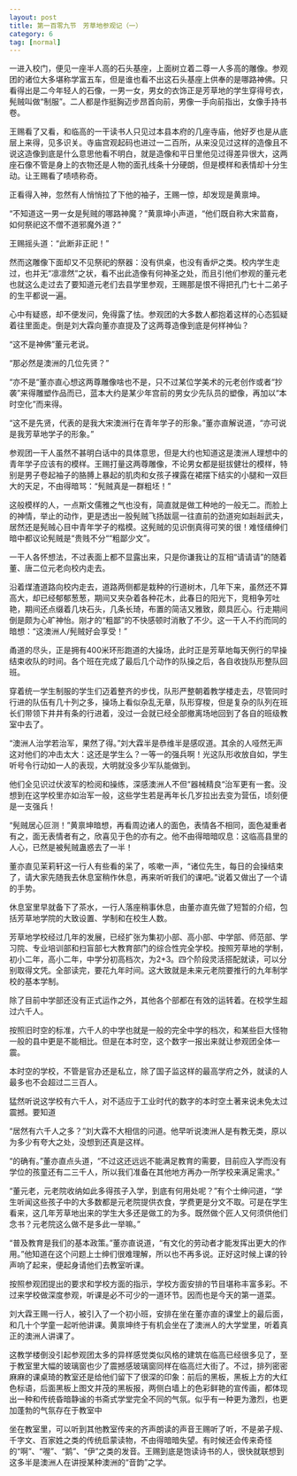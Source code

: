 ```yaml
---
layout: post
title: 第一百零九节　芳草地参观记（一）
category: 6
tag: [normal]
---
```


一进入校门，便见一座半人高的石头基座，上面树立着二尊一人多高的雕像。参观团的诸位大多堪称学富五车，但是谁也看不出这石头基座上供奉的是哪路神佛。只看得出是二今年轻人的石像，一男一女，男女的衣饰正是芳草地的学生穿得号衣，髡贼叫做“制服”。二人都是作挺胸迈步昂首向前，男像一手向前指出，女像手持书卷。

王赐看了又看，和临高的一干读书人只见过本县本府的几座寺庙，他好歹也是从底层上来得，见多识关。寺庙宫观起码也进过一二百所，从来没见过这样的造像且不说这造像到底是什么意思他看不明白，就是造像和平日里他见过得差异很大，这两座石像不管是身上的衣物还是人物的面孔线条十分硬朗，但是模样和表情却十分生动。让王赐看了啧啧称奇。

正看得入神，忽然有人悄悄拉了下他的袖子，王赐一惊，却发现是黄禀坤。

“不知道这一男一女是髡贼的哪路神魔？”黄禀坤小声道，“他们既自称大宋苗裔，如何祭祀这不僧不道邪魔外道？”

王赐摇头道：“此断非正祀！”

然而这雕像下面却又不见祭祀的祭器：没有供桌，也没有香炉之类。校内学生走过，也并无“凛凛然”之状，看不出此造像有何神圣之处，而且引他们参观的董元老也就这么走过去了要知道元老们去县学里参观，王赐那是恨不得把孔门七十二弟子的生平都说一遍。

心中有疑惑，却不便发问，免得露了怯。参观团的大多数人都抱着这样的心态狐疑着往里面走。倒是刘大霖向董亦直提及了这两尊造像到底是何样神仙？

“这不是神佛”董元老说。

“那必然是澳洲的几位先贤？”

“亦不是“董亦直心想这两尊雕像啥也不是，只不过某位学美术的元老创作或者“抄袭”来得雕塑作品而已，蓝本大约是某少年宫前的男女少先队员的塑像，再加以“本时空化”而来得。

“这不是先贤，代表的是我大宋澳洲行在青年学子的形象。”董亦直解说道，“亦可说是我芳草地学子的形象。”

参观团一干人虽然不甚明白话中的具体意思，但是大约也知道这是澳洲人理想中的青年学子应该有的模样。王赐打量这两尊雕像，不论男女都是挺拔健壮的模样，特别是男子卷起袖子的胳膊上暴起的肌肉和女孩子裸露在裙摆下结实的小腿和一双巨大的天足，不由得暗骂：“髡贼真是一群粗坯！”

这般模样的人，一点斯文儒雅之气也没有，简直就是做工种地的一般无二。而脸上的神情，举止的动作，更是透出一股髡贼飞扬跋扈一往直前的劲道宛如赳赳武夫，居然还是髡贼心目中青年学子的楷模。这髡贼的见识倒真得可笑的很！难怪缙绅们暗中都议论髡贼是“贵贱不分““粗鄙少文”。

一干人各怀想法，不过表面上都不显露出来，只是你谦我让的互相“请请请”的随着董、唐二位元老向校内走去。

沿着煤渣道路向校内走去，道路两侧都是栽种的行道树木，几年下来，虽然还不算高大，却已经郁郁葱葱，期间又夹杂着各种花木，此春日的阳光下，竞相争芳吐艳，期间还点缀着几块石头，几条长琦，布置的简洁又雅致，颇具匠心。行走期间倒是颇为心旷神怡。刚才的“粗鄙”的不快感顿时消散了不少。这一干人不约而同的暗想：“这澳洲人/髡贼好会享受！”

甬道的尽头，正是拥有400米环形跑道的大操场，此时正是芳草地每天例行的早操结束收队的时间。各个班在完成了最后几个动作的队操之后，各自收拢队形整队回班。

穿着统一学生制服的学生们迈着整齐的步伐，队形严整朝着教学楼走去，尽管同时行进的队伍有几十列之多，操场上看似杂乱无章，队形穿梭，但是复杂的队列在班长们带领下井井有条的行进着，没过一会就已经全部撤离场地回到了各自的班级教室中去了。

“澳洲人治学若治军，果然了得。”刘大霖半是恭维半是感叹道。其余的人哑然无声这对他们的冲击太大：这还是学生么？一等一的强兵啊！光这队形收放自如，学生听号令行动如一人的表现，大明就没多少军队能做到。

他们全见识过伏波军的检阅和操练，深感澳洲人不但“器械精良“治军更有一套。没想到在这学校里亦如治军一般，这些学生若是再年长几岁拉出去变为营伍，顷刻便是一支强兵！

“髡贼居心叵测！”黄禀坤暗想，再看周边诸人的面色，表情各不相同，面色凝重者有之，面无表情者有之，欣喜见于色的亦有之。他不由得暗暗叹息：这临高县里的人心，已然是被髡贼蛊惑去了一半！

董亦直见茉莉轩这一行人有些看的呆了，咳嗽一声，“诸位先生，每日的会操结束了，请大家先随我去休息室稍作休息，再来听听我们的课吧。”说着又做出了一个请的手势。

休息室里早就备下了茶水，一行人落座稍事休息，由董亦直先做了短暂的介绍，包括芳草地学院的大致设置、学制和在校生人数。

芳草地学校经过几年的发展，已经扩张为集初小部、高小部、中学部、师范部、学习院、专业培训部和扫盲部七大教育部门的综合性完全学校。按照芳草地的学制，初小二年，高小二年，中学分初高档次，为2+3。四个阶段灵活搭配就读，可以分别取得文凭。全部读完，要花九年时间。这大致就是未来元老院要推行的九年制学校的基本学制。

除了目前中学部还没有正式运作之外，其他各个部都在有效的运转着。在校学生超过六千人。

按照旧时空的标准，六千人的中学也就是一般的完全中学的档次，和某些巨大怪物一般的县中更是不能相比。但是在本时空，这个数字一报出来就让参观团全体一震。

本时空的学校，不管是官办还是私立，除了国子监这样的最高学府之外，就读的人最多也不会超过二三百人。

猛然听说这学校有六千人，对不适应于工业时代的数字的本时空土著来说未免太过震撼。要知道

“居然有六千人之多？”刘大霖不大相信的问道。他早听说澳洲人是有教无类，原以为多少有夸大之处，没想到还真是这样。

“的确有。”董亦直点头道，“不过这还远远不能满足教育的需要，目前应入学而没有学位的孩童还有二三千人，所以我们准备在其他地方再办一所学校来满足需求。”

“董元老，元老院收纳如此多得孩子入学，到底有何用处呢？”有个士绅问道，“学生听闻这些孩子中的大多数都是元老院提供衣食，学费更是分文不取。可是在学生看来，这几年芳草地出来的学生大多还是做工的为多。既然做个匠人又何须供他们念书？元老院这么做不是多此一举嘛。”

“普及教育是我们的基本政策。”董亦直说道，“有文化的劳动者才能发挥出更大的作用。”他知道在这个问题上士绅们很难理解，所以也不再多说。正好这时候上课的铃声响了起来，便起身请他们去教室听课。

按照参观团提出的要求和学校方面的指示，学校方面安排的节目堪称丰富多彩。不过来学校做深度参观，听课是必不可少的一道环节。因而也是今天的第一道菜。

刘大霖王赐一行人，被引入了一个初小班，安排在坐在董亦直的课堂上的最后面，和几十个学童一起听他讲课。黄禀坤终于有机会坐在了澳洲人的大学堂里，听着真正的澳洲人讲课了。

这教学楼倒没引起参观团太多的异样感觉类似风格的建筑在临高已经很多见了，至于教室里大幅的玻璃窗也少了震撼感玻璃窗同样在临高烂大街了。不过，排列密密麻麻的课桌琦的教室还是给他们留下了很深的印象：前后的黑板，黑板上方的大红色标语，后面黑板上图文并茂的黑板报，两侧白墙上的色彩鲜艳的宣传画，都体现出一种和传统昏暗静谧的书斋式学堂完全不同的气氛。似乎有一种更为激烈，也更加蓬勃的气氛存在于教室中

坐在教室里，可以听到其他教室传来的齐声朗读的声音王赐听了听，不是弟子规、千字文、百家姓之类的传统启蒙读物，不由得暗暗失望。有时候还会传来奇怪的“啊”、“喔”、“鹅”、“伊”之类的发音。王赐到底是饱读诗书的人，很快就联想到这多半是澳洲人在讲授某种澳洲的“音韵”之学。
